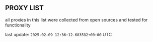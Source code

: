 ## PROXY LIST

all proxies in this list were collected from open sources and tested for functionality

last update: `2025-02-09 12:36:12.683582+00:00` UTC
